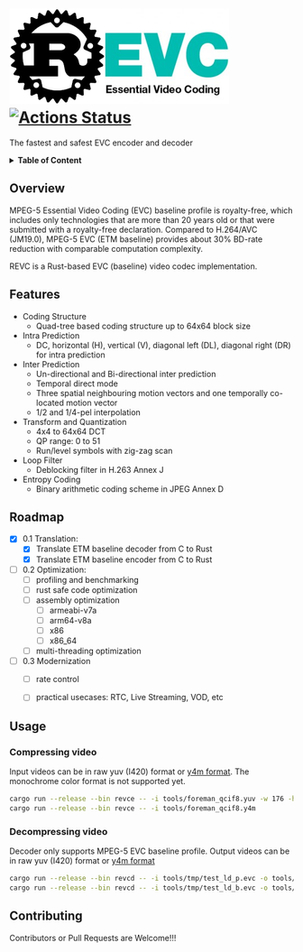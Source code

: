 # ![revc](doc/REVC.png) [![Actions Status](https://github.com/revcx/revc/workflows/revc/badge.svg?branch=master)](https://github.com/revcx/revc/actions) 

The fastest and safest EVC encoder and decoder

<details>
<summary><b>Table of Content</b></summary>

- [Overview](#overview)
- [Features](#features)
- [Roadmap](#roadmap)
- [Usage](#usage)
  - [Compressing video](#compressing-video)
  - [Decompressing video](#decompressing-video)
- [Contributing](#contributing)
</details>

## Overview
MPEG-5 Essential Video Coding (EVC) baseline profile is royalty-free, 
which includes only technologies that are more than 20 years old or that were submitted with a royalty-free declaration. 
Compared to H.264/AVC (JM19.0), MPEG-5 EVC (ETM baseline) provides about 30% BD-rate reduction with comparable computation complexity.

REVC is a Rust-based EVC (baseline) video codec implementation.

## Features
* Coding Structure
  * Quad-tree based coding structure up to 64x64 block size
* Intra Prediction
  * DC, horizontal (H), vertical (V), diagonal left (DL), diagonal right (DR) for intra prediction
* Inter Prediction
  * Un-directional and Bi-directional inter prediction
  * Temporal direct mode
  * Three spatial neighbouring motion vectors and one temporally co-located motion vector
  * 1/2 and 1/4-pel interpolation
* Transform and Quantization
  * 4x4 to 64x64 DCT
  * QP range: 0 to 51
  * Run/level symbols with zig-zag scan
* Loop Filter
  * Deblocking filter in H.263 Annex J
* Entropy Coding
  * Binary arithmetic coding scheme in JPEG Annex D

## Roadmap
- [x] 0.1 Translation:
  - [x] Translate ETM baseline decoder from C to Rust
  - [x] Translate ETM baseline encoder from C to Rust		 
- [ ] 0.2 Optimization:
  - [ ] profiling and benchmarking
  - [ ] rust safe code optimization
  - [ ] assembly optimization
    - [ ] armeabi-v7a
    - [ ] arm64-v8a
    - [ ] x86
    - [ ] x86_64  
  - [ ] multi-threading optimization
- [ ] 0.3 Modernization
  - [ ] rate control
  - [ ] practical usecases: RTC, Live Streaming, VOD, etc


## Usage
### Compressing video
Input videos can be in raw yuv (I420) format or [y4m format](https://wiki.multimedia.cx/index.php/YUV4MPEG2). The monochrome color format is not supported yet.

```sh
cargo run --release --bin revce -- -i tools/foreman_qcif8.yuv -w 176 -h 144 -z 30 -f 8 -q 27 -r tools/tmp/rec.yuv --keyint 8 --ref_pic_gap_length 8 --skip 0 --disable_dbf --inter_slice_type 1 -o tools/tmp/test_ld_p.evc -v
cargo run --release --bin revce -- -i tools/foreman_qcif8.y4m                          -q 27 -r tools/tmp/rec.y4m --keyint 8 --ref_pic_gap_length 8 --skip 0               --inter_slice_type 0 -o tools/tmp/test_ld_b.evc -v
```

### Decompressing video
Decoder only supports MPEG-5 EVC baseline profile. Output videos can be in raw yuv (I420) format or [y4m format](https://wiki.multimedia.cx/index.php/YUV4MPEG2)

```sh
cargo run --release --bin revcd -- -i tools/tmp/test_ld_p.evc -o tools/tmp/test.yuv -v
cargo run --release --bin revcd -- -i tools/tmp/test_ld_b.evc -o tools/tmp/test.y4m -v
```

## Contributing
Contributors or Pull Requests are Welcome!!!